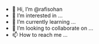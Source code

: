 - 👋 Hi, I’m @rafisohan
- 👀 I’m interested in ...
- 🌱 I’m currently learning ...
- 💞️ I’m looking to collaborate on ...
- 📫 How to reach me ...

<!---
rafisohan/rafisohan is a ✨ special ✨ repository because its `README.md` (this file) appears on your GitHub profile.
You can click the Preview link to take a look at your changes.
--->
